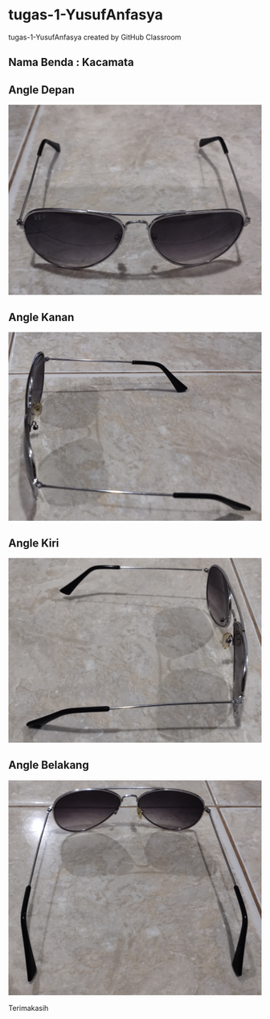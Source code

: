 # tugas-1-YusufAnfasya
tugas-1-YusufAnfasya created by GitHub Classroom

## Nama Benda : Kacamata

## Angle Depan 
![depan](DepanAtasKacamata.jpg)


## Angle Kanan 
![depan](KananAtasKacamata.jpg)


## Angle Kiri 
![depan](KiriAtasKacamata.jpg)


## Angle Belakang 
![depan](BelakangAtasKacamata.jpg)

Terimakasih